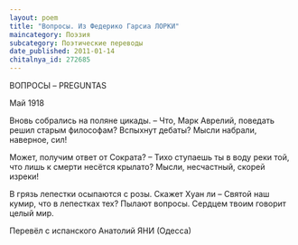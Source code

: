 ```yaml
---
layout: poem
title: "Вопросы. Из Федерико Гарсиа ЛОРКИ"
maincategory: Поэзия
subcategory: Поэтические переводы
date_published: 2011-01-14
chitalnya_id: 272685
---
```





ВОПРОСЫ – 
PREGUNTAS

Май 1918

Вновь собрались на поляне цикады.
– Что, Марк Аврелий, поведать решил
старым философам? Вспыхнут дебаты?
Мысли набрали, наверное, сил!

Может, получим ответ от Сократа?
– Тихо ступаешь ты в воду реки
той, что лишь к смерти несётся крылато?
Мысли, несчастный, скорей изреки!

В грязь лепестки осыпаются с розы.
Скажет Хуан ли – Святой наш кумир,
что в лепестках тех? Пылают вопросы.
Сердцем твоим говорит целый мир.

Перевёл с испанского Анатолий ЯНИ (Одесса)

 





